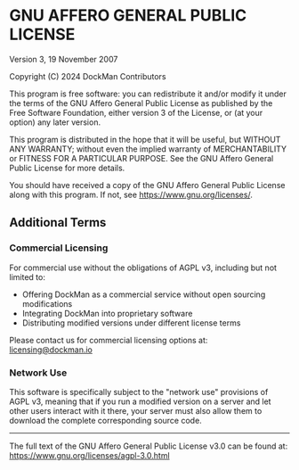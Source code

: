 # GNU AFFERO GENERAL PUBLIC LICENSE
Version 3, 19 November 2007

Copyright (C) 2024 DockMan Contributors

This program is free software: you can redistribute it and/or modify
it under the terms of the GNU Affero General Public License as published by
the Free Software Foundation, either version 3 of the License, or
(at your option) any later version.

This program is distributed in the hope that it will be useful,
but WITHOUT ANY WARRANTY; without even the implied warranty of
MERCHANTABILITY or FITNESS FOR A PARTICULAR PURPOSE.  See the
GNU Affero General Public License for more details.

You should have received a copy of the GNU Affero General Public License
along with this program.  If not, see <https://www.gnu.org/licenses/>.

## Additional Terms

### Commercial Licensing
For commercial use without the obligations of AGPL v3, including but not limited to:
- Offering DockMan as a commercial service without open sourcing modifications
- Integrating DockMan into proprietary software
- Distributing modified versions under different license terms

Please contact us for commercial licensing options at: licensing@dockman.io

### Network Use
This software is specifically subject to the "network use" provisions of AGPL v3, 
meaning that if you run a modified version on a server and let other users 
interact with it there, your server must also allow them to download the 
complete corresponding source code.

---

The full text of the GNU Affero General Public License v3.0 can be found at:
https://www.gnu.org/licenses/agpl-3.0.html
